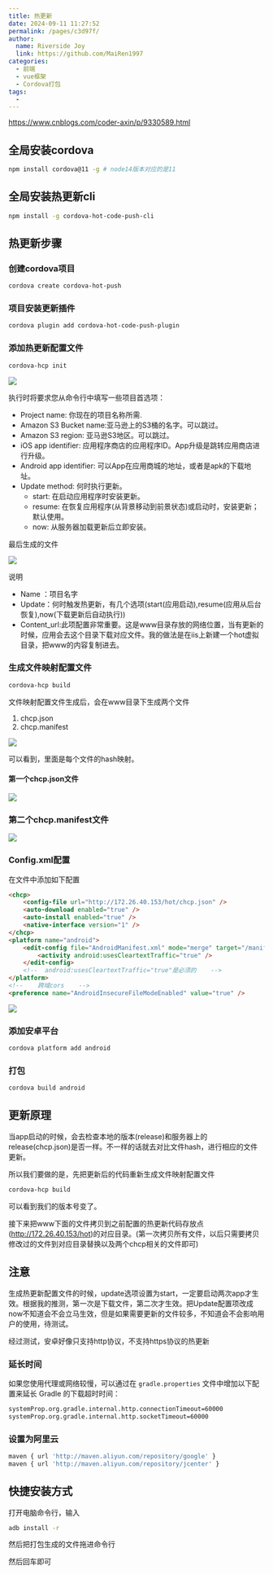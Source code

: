 ```yaml
---
title: 热更新
date: 2024-09-11 11:27:52
permalink: /pages/c3d97f/
author:
  name: Riverside Joy
  link: https://github.com/MaiRen1997
categories:
  - 前端
  - vue框架
  - Cordova打包
tags:
  - 
---
```

https://www.cnblogs.com/coder-axin/p/9330589.html

## 全局安装cordova

``` sh
npm install cordova@11 -g # node14版本对应的是11
```

## 全局安装热更新cli

```sh
npm install -g cordova-hot-code-push-cli
```

## 热更新步骤

### 创建cordova项目

```sh
cordova create cordova-hot-push
```

### 项目安装更新插件

```sh
cordova plugin add cordova-hot-code-push-plugin
```

### 添加热更新配置文件

```sh
cordova-hcp init
```

![](./img/hotUpdateConfig.png)

执行时将要求您从命令行中填写一些项目首选项：

- Project name: 你现在的项目名称所需.
- Amazon S3 Bucket name:亚马逊上的S3桶的名字。可以跳过。
- Amazon S3 region: 亚马逊S3地区。可以跳过。
- iOS app identifier: 应用程序商店的应用程序ID。App升级是跳转应用商店进行升级。
- Android app identifier: 可以App在应用商城的地址，或者是apk的下载地址。
- Update method: 何时执行更新。
  - start: 在启动应用程序时安装更新。
  - resume: 在恢复应用程序(从背景移动到前景状态)或启动时，安装更新；默认使用。
  - now: 从服务器加载更新后立即安装。

最后生成的文件

![](./img/hotUpdateJson.png)

说明

- Name ：项目名字
- Update：何时触发热更新，有几个选项(start(应用启动),resume(应用从后台恢复),now(下载更新后自动执行))
- Content_url:此项配置非常重要。这是www目录存放的网络位置，当有更新的时候，应用会去这个目录下载对应文件。我的做法是在iis上新建一个hot虚拟目录，把www的内容复制进去。

### 生成文件映射配置文件

```sh
cordova-hcp build
```

文件映射配置文件生成后，会在www目录下生成两个文件

1. chcp.json
2. chcp.manifest

![](./img/fileList.png)

可以看到，里面是每个文件的hash映射。

#### 第一个chcp.json文件

![](./img/chcpFile.png)

### 第二个chcp.manifest文件

![](./img/chcpManifest.png)

### Config.xml配置

在文件中添加如下配置

```html
<chcp>
    <config-file url="http://172.26.40.153/hot/chcp.json" />
    <auto-download enabled="true" />
    <auto-install enabled="true" />
    <native-interface version="1" />
</chcp>
<platform name="android">
    <edit-config file="AndroidManifest.xml" mode="merge" target="/manifest/application" xmlns:android="http://schemas.android.com/apk/res/android">
        <activity android:usesCleartextTraffic="true" />
    </edit-config>
    <!--  android:usesCleartextTraffic="true"是必须的    -->
</platform>
<!--    跨域cors    -->
<preference name="AndroidInsecureFileModeEnabled" value="true" />
```

![](./img/xmlFile.png)

### 添加安卓平台

```sh
cordova platform add android
```

### 打包

```sh
cordova build android
```

## 更新原理

当app启动的时候，会去检查本地的版本(release)和服务器上的release(chcp.json)是否一样。不一样的话就去对比文件hash，进行相应的文件更新。

所以我们要做的是，先把更新后的代码重新生成文件映射配置文件

```sh
cordova-hcp build
```

可以看到我们的版本号变了。

接下来把www下面的文件拷贝到之前配置的热更新代码存放点(http://172.26.40.153/hot)的对应目录。(第一次拷贝所有文件，以后只需要拷贝修改过的文件到对应目录替换以及两个chcp相关的文件即可)

## 注意

生成热更新配置文件的时候，update选项设置为start，一定要启动两次app才生效。根据我的推测，第一次是下载文件，第二次才生效。把Update配置项改成now不知道会不会立马生效，但是如果需要更新的文件较多，不知道会不会影响用户的使用，待测试。

 经过测试，安卓好像只支持http协议，不支持https协议的热更新

### 延长时间

如果您使用代理或网络较慢，可以通过在 `gradle.properties` 文件中增加以下配置来延长 Gradle 的下载超时时间：

```sh
systemProp.org.gradle.internal.http.connectionTimeout=60000
systemProp.org.gradle.internal.http.socketTimeout=60000
```

### 设置为阿里云

```sh
maven { url 'http://maven.aliyun.com/repository/google' }
maven { url 'http://maven.aliyun.com/repository/jcenter' }
```

## 快捷安装方式

打开电脑命令行，输入

```sh
adb install -r
```

然后把打包生成的文件拖进命令行

然后回车即可

